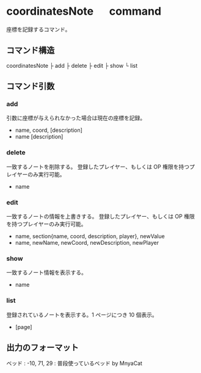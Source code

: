 # coordinatesNote 　 command

座標を記録するコマンド。

## コマンド構造

coordinatesNote
├ add
├ delete
├ edit
├ show
└ list

## コマンド引数

### add

引数に座標が与えられなかった場合は現在の座標を記録。

- name, coord, [description]
- name [description]

### delete

一致するノートを削除する。
登録したプレイヤー、もしくは OP 権限を持つプレイヤーのみ実行可能。

- name

### edit

一致するノートの情報を上書きする。
登録したプレイヤー、もしくは OP 権限を持つプレイヤーのみ実行可能。

- name, section{name, coord, description, player}, newValue
- name, newName, newCoord, newDescription, newPlayer

### show

一致するノート情報を表示する。

- name

### list

登録されているノートを表示する。1 ページにつき 10 個表示。

- [page]

## 出力のフォーマット

ベッド : -10, 71, 29 : 普段使っているベッド by MnyaCat
